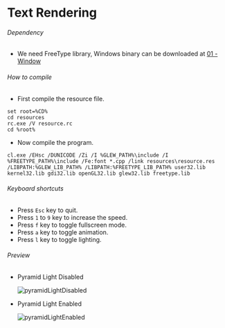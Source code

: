 # Text Rendering

###### Dependency

-   We need FreeType library, Windows binary can be downloaded at [01 - Window](iOS/01-window)

###### How to compile

-   First compile the resource file.

```
set root=%CD%
cd resources
rc.exe /V resource.rc
cd %root%
```

-   Now compile the program.

```
cl.exe /EHsc /DUNICODE /Zi /I %GLEW_PATH%\include /I %FREETYPE_PATH%\include /Fe:font *.cpp /link resources\resource.res /LIBPATH:%GLEW_LIB_PATH% /LIBPATH:%FREETYPE_LIB_PATH% user32.lib kernel32.lib gdi32.lib openGL32.lib glew32.lib freetype.lib
```

###### Keyboard shortcuts

-   Press `Esc` key to quit.
-   Press `1` to `9` key to increase the speed.
-   Press `f` key to toggle fullscreen mode.
-   Press `a` key to toggle animation.
-   Press `l` key to toggle lighting.

###### Preview

-   Pyramid Light Disabled

    ![pyramidLightDisabled][pyramid-light-disabled-image]

-   Pyramid Light Enabled

    ![pyramidLightEnabled][pyramid-light-enabled-image]

[//]: # "Image declaration"
[pyramid-light-disabled-image]: ./preview/pyramidLightDisabled.png "Pyramid Light Disabled"
[pyramid-light-enabled-image]: ./preview/pyramidLightEnabled.png "Pyramid Light Enabled"

